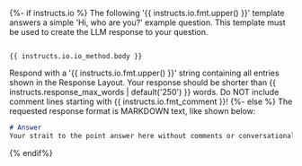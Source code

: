 {%- if instructs.io %}
The following '{{ instructs.io.fmt.upper() }}' template answers a simple 'Hi, who are you?' example question. This template must be used to create the LLM response to your question.

```{{ instructs.io.fmt.lower() }}

{{ instructs.io.io_method.body }}
```

Respond with a '{{ instructs.io.fmt.upper() }}' string containing all entries shown in the Response Layout.
Your response should be shorter than {{ instructs.response_max_words | default('250') }} words. Do NOT include comment lines starting with {{ instructs.io.fmt_comment }}!
{%- else %}
The requested response format is MARKDOWN text, like shown below:

```markdown
# Answer
Your strait to the point answer here without comments or conversational text.
```
{% endif%}